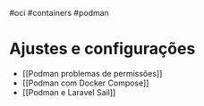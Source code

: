 #oci #containers #podman

# Ajustes e configurações
- [[Podman problemas de permissões]]
- [[Podman com Docker Compose]]
- [[Podman e Laravel Sail]]